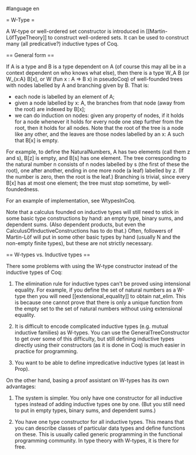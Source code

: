 #language en

= W-Type =

A W-type or well-ordered set constructor is introduced in [[Martin-LöfTypeTheory]] to construct well-ordered sets. It can be used to construct many (all predicative?) inductive types of Coq.

== General form ==

If A is a type and B is a type dependent on A (of course this may all be in a context dependent on who knows what else), then there is a type W_A B (or W_{x:A} B[x], or W (fun x : A => B x) in pseudoCoq) of well-founded trees with nodes labelled by A and branching given by B. That is:
 * each node is labelled by an element of A;
 * given a node labelled by x: A, the branches from that node (away from the root) are indexed by B[x];
 * we can do induction on nodes: given any property of nodes, if it holds for a node whenever it holds for every node one step further from the root, then it holds for all nodes.
Note that the root of the tree is a node like any other, and the leaves are those nodes labelled by an x: A such that B[x] is empty.

For example, to define the NaturalNumbers, A has two elements (call them z and s), B[z] is empty, and B[s] has one element. The tree corresponding to the natural number n consists of n nodes labelled by s (the first of these the root), one after another, ending in one more node (a leaf) labelled by z. (If the number is zero, then the root is the leaf.) Branching is trivial, since every B[x] has at most one element; the tree must stop sometime, by well-foundedness.

For an example of implementation, see WtypesInCoq.

Note that a calculus founded on inductive types will still need to stick in some basic type constructions by hand: an empty type, binary sums, and dependent sums. (Also dependent products, but even the CalculusOfInductiveConstructions has to do that.) Often, followers of Martin-Löf will put in some other basic types by hand (usually N and the non-empty finite types), but these are not strictly necessary.

== W-types vs. Inductive types ==

There some problems with using the W-type constructor instead of the inductive types of Coq:

 1. The elimination rule for inductive types can't be proved using intensional equality. For example, if you define the set of natural numbers as a W-type then you will need [[extensional_equality]] to obtain nat_elim. This is because one cannot prove that there is only a unique function from the empty set to the set of natural numbers without using extensional equality.

 1. It is difficult to encode complicated inductive types (e.g. mutual inductive families) as W-types. You can use the GeneralTreeConstructor to get over some of this difficulty, but still defining inductive types directly using their constructors (as it is done in Coq) is much easier in practice for programming.

 1. You want to be able to define impredicative inductive types (at least in Prop).

On the other hand, basing a proof assistant on W-types has its own advantages:

 1. The system is simpler. You only have one constructor for all inductive types instead of adding inductive types one by one. (But you still need to put in empty types, binary sums, and dependent sums.)

 2. You have one type constructor for all inductive types. This means that you can describe classes of particular data types and define functions on these. This is usually called generic programming in the functional programming community. In type theory with W-types, it is there for free.
